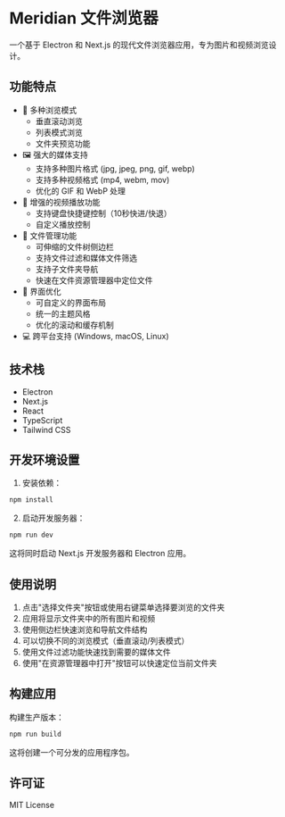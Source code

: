 # Meridian 文件浏览器

一个基于 Electron 和 Next.js 的现代文件浏览器应用，专为图片和视频浏览设计。

## 功能特点

- 📁 多种浏览模式
  - 垂直滚动浏览
  - 列表模式浏览
  - 文件夹预览功能
- 🖼️ 强大的媒体支持
  - 支持多种图片格式 (jpg, jpeg, png, gif, webp)
  - 支持多种视频格式 (mp4, webm, mov)
  - 优化的 GIF 和 WebP 处理
- 🎥 增强的视频播放功能
  - 支持键盘快捷键控制（10秒快进/快退）
  - 自定义播放控制
- 📂 文件管理功能
  - 可伸缩的文件树侧边栏
  - 支持文件过滤和媒体文件筛选
  - 支持子文件夹导航
  - 快速在文件资源管理器中定位文件
- 🎨 界面优化
  - 可自定义的界面布局
  - 统一的主题风格
  - 优化的滚动和缓存机制
- 💻 跨平台支持 (Windows, macOS, Linux)

## 技术栈

- Electron
- Next.js
- React
- TypeScript
- Tailwind CSS

## 开发环境设置

1. 安装依赖：
```bash
npm install
```

2. 启动开发服务器：
```bash
npm run dev
```

这将同时启动 Next.js 开发服务器和 Electron 应用。

## 使用说明

1. 点击"选择文件夹"按钮或使用右键菜单选择要浏览的文件夹
2. 应用将显示文件夹中的所有图片和视频
3. 使用侧边栏快速浏览和导航文件结构
4. 可以切换不同的浏览模式（垂直滚动/列表模式）
5. 使用文件过滤功能快速找到需要的媒体文件
6. 使用"在资源管理器中打开"按钮可以快速定位当前文件夹

## 构建应用

构建生产版本：
```bash
npm run build
```

这将创建一个可分发的应用程序包。

## 许可证

MIT License
